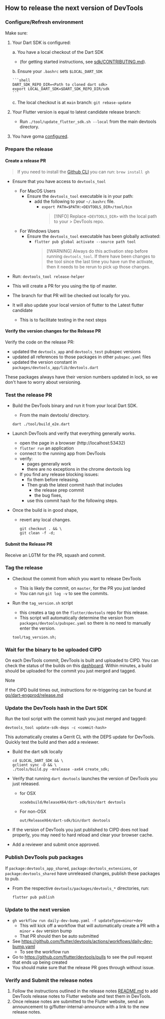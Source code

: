 ## How to release the next version of DevTools

### Configure/Refresh environment

Make sure:

1. Your Dart SDK is configured:

   a. You have a local checkout of the Dart SDK
      - (for getting started instructions, see [sdk/CONTRIBUTING.md](https://github.com/dart-lang/sdk/blob/main/CONTRIBUTING.md)).

   b. Ensure your `.bashrc` sets `$LOCAL_DART_SDK`

       ```shell
       DART_SDK_REPO_DIR=<Path to cloned dart sdk>
       export LOCAL_DART_SDK=$DART_SDK_REPO_DIR/sdk
       ```

   c. The local checkout is at `main` branch: `git rebase-update`

2. Your Flutter version is equal to latest candidate release branch:
    - Run `./tool/update_flutter_sdk.sh --local` from the main devtools directory.
3. You have goma [configured](http://go/ma-mac-setup).

### Prepare the release

#### Create a release PR

> If you need to install the [Github CLI](https://cli.github.com/manual/installation) you can run: `brew install gh`

- Ensure that you have access to `devtools_tool`
  - For MacOS Users
    - Ensure the `devtools_tool` executable is in your path:
      - add the following to your `~/.bashrc` file.
        - `export PATH=$PATH:<DEVTOOLS_DIR>/tool/bin`
          > [!INFO]  Replace `<DEVTOOLS_DIR>` with the local path to your > DevTools repo.
  - For Windows Users
    - Ensure the `devtools_tool` executable has been globally activated:
      - `flutter pub global activate --source path tool`
        > [!WARNING]  Always do this activation step before running
        > `devtools_tool`. If there have been changes to the tool since the
        > last time you have run the activate, then it needs to be rerun to
        > pick up those changes.

- Run: `devtools_tool release-helper`
- This will create a PR for you using the tip of master.
- The branch for that PR will be checked out locally for you.
- It will also update your local version of flutter to the Latest flutter candidate
    - This is to facilitate testing in the next steps

#### Verify the version changes for the Release PR

Verify the code on the release PR:
- updated the `devtools_app` and `devtools_test` pubspec versions
- updated all references to those packages in other `pubspec.yaml` files
- updated the version constant in `packages/devtools_app/lib/devtools.dart`

These packages always have their version numbers updated in lock, so we don't have to worry about versioning.

### Test the release PR

- Build the DevTools binary and run it from your local Dart SDK.
   - From the main devtools/ directory.
   ```shell
   dart ./tool/build_e2e.dart
   ```

- Launch DevTools and verify that everything generally works.
   - open the page in a browser (http://localhost:53432)
   - `flutter run` an application
   - connect to the running app from DevTools
   - verify:
      - pages generally work
      - there are no exceptions in the chrome devtools log
   - If you find any release blocking issues:
      - fix them before releasing.
      - Then grab the latest commit hash that includes
         - the release prep commit
         - the bug fixes,
      - use this commit hash for the following steps.

- Once the build is in good shape,
   - revert any local changes.
      ```shell
      git checkout . && \
      git clean -f -d;
      ```

#### Submit the Release PR

Receive an LGTM for the PR, squash and commit.

### Tag the release
- Checkout the commit from which you want to release DevTools
   - This is likely the commit, on `master`, for the PR you just landed
   - You can run `git log -v` to see the commits.
- Run the `tag_version.sh` script
   - this creates a tag on the `flutter/devtools` repo for this release.
   - This script will automatically determine the version from `packages/devtools/pubspec.yaml` so there is no need to manually enter the version.

   ```shell
   tool/tag_version.sh;
   ```

### Wait for the binary to be uploaded CIPD

On each DevTools commit, DevTools is built and uploaded to CIPD. You can check the
status of the builds on this [dashboard](https://ci.chromium.org/ui/p/dart-internal/builders/flutter/devtools). Within minutes, a build should be uploaded for the commit you just merged and tagged.

> [!NOTE]  
> If the CIPD build times out, instructions for re-triggering can be found at [go/dart-engprod/release.md](go/dart-engprod/release.md)

### Update the DevTools hash in the Dart SDK

Run the tool script with the commit hash you just merged and tagged:
```shell
devtools_tool update-sdk-deps -c <commit-hash>
```

This automatically creates a Gerrit CL with the DEPS update for DevTools.
Quickly test the build and then add a reviewer.

- Build the dart sdk locally

   ```shell
   cd $LOCAL_DART_SDK && \
   gclient sync -D && \
   ./tools/build.py -mrelease -ax64 create_sdk;
   ```

- Verify that running `dart devtools` launches the version of DevTools you just released.
   - for OSX
      ```shell
      xcodebuild/ReleaseX64/dart-sdk/bin/dart devtools
      ```
   - For non-OSX
      ```shell
      out/ReleaseX64/dart-sdk/bin/dart devtools
      ```

- If the version of DevTools you just published to CIPD does not load properly, 
you may need to hard reload and clear your browser cache.

- Add a reviewer and submit once approved.

### Publish DevTools pub packages

If `package:devtools_app_shared`, `package:devtools_extensions`, or `package:devtools_shared`
have unreleased changes, publish these packages to pub.

- From the respective `devtools/packages/devtools_*` directories, run:
   ```shell
   flutter pub publish
   ```

### Update to the next version
-  `gh workflow run daily-dev-bump.yaml -f updateType=minor+dev`
   -  This will kick off a workflow that will automatically create a PR with a `minor` + `dev` version bump
   -  That PR should then be auto submitted
-  See https://github.com/flutter/devtools/actions/workflows/daily-dev-bump.yaml
   -  To see the workflow run
-  Go to https://github.com/flutter/devtools/pulls to see the pull request that ends up being created
-  You should make sure that the release PR goes through without issue.

### Verify and Submit the release notes

1. Follow the instructions outlined in the release notes
[README.md](https://github.com/flutter/devtools/blob/master/packages/devtools_app/release_notes/README.md)
to add DevTools release notes to Flutter website and test them in DevTools.
2. Once release notes are submitted to the Flutter website, send an announcement to g/flutter-internal-announce with a link to the new release notes.
